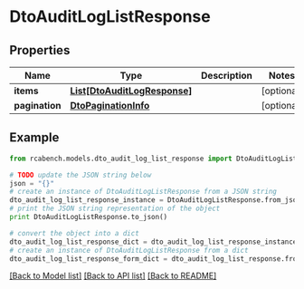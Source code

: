 # DtoAuditLogListResponse


## Properties

Name | Type | Description | Notes
------------ | ------------- | ------------- | -------------
**items** | [**List[DtoAuditLogResponse]**](DtoAuditLogResponse.md) |  | [optional] 
**pagination** | [**DtoPaginationInfo**](DtoPaginationInfo.md) |  | [optional] 

## Example

```python
from rcabench.models.dto_audit_log_list_response import DtoAuditLogListResponse

# TODO update the JSON string below
json = "{}"
# create an instance of DtoAuditLogListResponse from a JSON string
dto_audit_log_list_response_instance = DtoAuditLogListResponse.from_json(json)
# print the JSON string representation of the object
print DtoAuditLogListResponse.to_json()

# convert the object into a dict
dto_audit_log_list_response_dict = dto_audit_log_list_response_instance.to_dict()
# create an instance of DtoAuditLogListResponse from a dict
dto_audit_log_list_response_form_dict = dto_audit_log_list_response.from_dict(dto_audit_log_list_response_dict)
```
[[Back to Model list]](../README.md#documentation-for-models) [[Back to API list]](../README.md#documentation-for-api-endpoints) [[Back to README]](../README.md)


